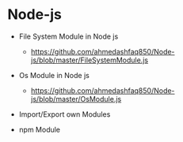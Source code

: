 # Node-js

- File System Module in Node js
   - https://github.com/ahmedashfaq850/Node-js/blob/master/FileSystemModule.js
- Os Module in Node js
   - https://github.com/ahmedashfaq850/Node-js/blob/master/OsModule.js

- Import/Export own Modules

- npm Module
